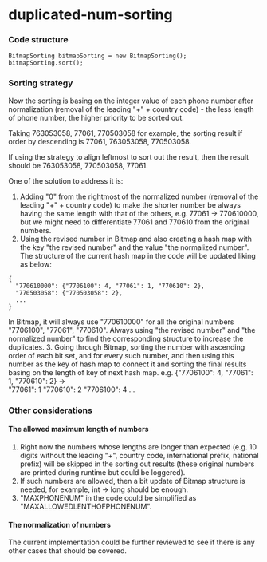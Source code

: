 # duplicated-num-sorting

### Code structure

```
BitmapSorting bitmapSorting = new BitmapSorting();
bitmapSorting.sort();
```

### Sorting strategy

Now the sorting is basing on the integer value of each phone number after normalization (removal of the leading "+" + country code) - the less length of phone number, the higher priority to be sorted out.

Taking 763053058, 77061, 770503058 for example, the sorting result if order by descending is 77061, 763053058, 770503058.

If using the strategy to align leftmost to sort out the result, then the result should be 763053058, 770503058, 77061.

One of the solution to address it is:
1. Adding "0" from the rightmost of the normalized number (removal of the leading "+" + country code) to make the shorter number be always having the same length with that of the others, e.g. 77061 -> 770610000, but we might need to differentiate 77061 and 770610 from the original numbers.
2. Using the revised number in Bitmap and also creating a hash map with the key "the revised number" and the value "the normalized number". The structure of the current hash map in the code will be updated liking as below:
```
{
  "770610000": {"7706100": 4, "77061": 1, "770610": 2},
  "770503058": {"770503058": 2},
  ...
}
```
In Bitmap, it will always use "770610000" for all the original numbers "7706100", "77061", "770610". Always using "the revised number" and "the normalized number" to find the corresponding structure to increase the duplicates.
3. Going through Bitmap, sorting the number with ascending order of each bit set, and for every such number, and then using this number as the key of hash map to connect it and sorting the final results basing on the length of key of next hash map.
e.g. {"7706100": 4, "77061": 1, "770610": 2} ->   
"77061": 1
"770610": 2
"7706100": 4
...

### Other considerations

#### The allowed maximum length of numbers
1. Right now the numbers whose lengths are longer than expected (e.g. 10 digits without the leading "+", country code, international prefix, national prefix) will be skipped in the sorting out results (these original numbers are printed during runtime but could be loggered).
2. If such numbers are allowed, then a bit update of Bitmap structure is needed, for example, int -> long should be enough.
3. "MAXPHONENUM" in the code could be simplified as "MAXALLOWEDLENTHOFPHONENUM".

#### The normalization of numbers
The current implementation could be further reviewed to see if there is any other cases that should be covered.
